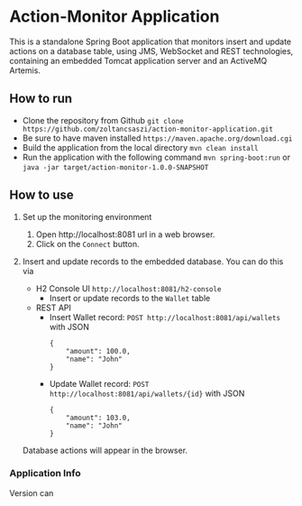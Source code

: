 # Action-Monitor Application

This is a standalone Spring Boot application that monitors insert and update actions on a database table, using JMS, WebSocket and REST technologies, containing an embedded Tomcat application server and an ActiveMQ Artemis.

## How to run
* Clone the repository from Github
`git clone https://github.com/zoltancsaszi/action-monitor-application.git`
* Be sure to have maven installed `https://maven.apache.org/download.cgi`
* Build the application from the local directory
`mvn clean install`
* Run the application with the following command `mvn spring-boot:run` or `java -jar target/action-monitor-1.0.0-SNAPSHOT`

## How to use

1. Set up the monitoring environment
    1. Open http://localhost:8081 url in a web browser.
    2. Click on the `Connect` button.

2. Insert and update records to the embedded database. You can do this via
    * H2 Console UI `http://localhost:8081/h2-console`
        * Insert or update records to the `Wallet` table
    * REST API
        * Insert Wallet record: `POST http://localhost:8081/api/wallets` with JSON 
            ```
            {
                "amount": 100.0,
                "name": "John"
            }
            ```
        * Update Wallet record: `POST http://localhost:8081/api/wallets/{id}` with JSON 
          ```
          {
              "amount": 103.0,
              "name": "John"
          }
          ```
     Database actions will appear in the browser.
     
### Application Info
Version can 
